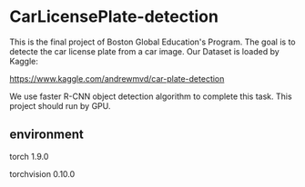 # CarLicensePlate-detection
This is the final project of Boston Global Education's Program. 
The goal is to detecte the car license plate from a car image.
Our Dataset is loaded by Kaggle:

https://www.kaggle.com/andrewmvd/car-plate-detection

We use faster R-CNN object detection algorithm to complete this task. This project should run by GPU.

## environment
torch 1.9.0

torchvision 0.10.0
